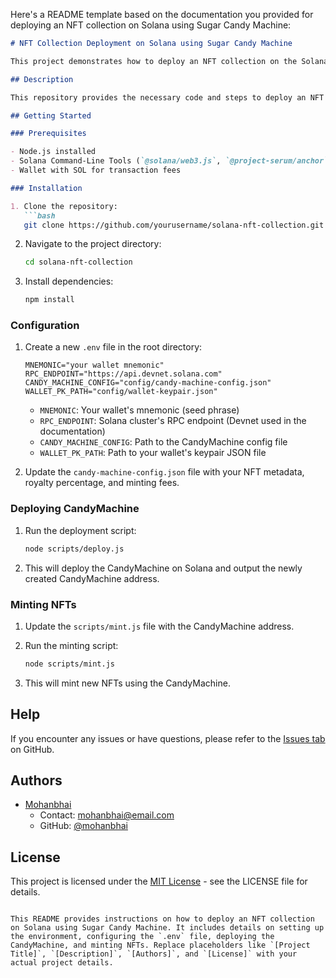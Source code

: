 Here's a README template based on the documentation you provided for deploying an NFT collection on Solana using Sugar Candy Machine:

```markdown
# NFT Collection Deployment on Solana using Sugar Candy Machine

This project demonstrates how to deploy an NFT collection on the Solana blockchain using Sugar Candy Machine. Sugar Candy Machine simplifies the process of creating and managing CandyMachines for minting NFTs on Solana.

## Description

This repository provides the necessary code and steps to deploy an NFT collection on Solana using Sugar Candy Machine. It includes scripts and configurations to set up the CandyMachine and mint NFTs.

## Getting Started

### Prerequisites

- Node.js installed
- Solana Command-Line Tools (`@solana/web3.js`, `@project-serum/anchor`) installed
- Wallet with SOL for transaction fees

### Installation

1. Clone the repository:
   ```bash
   git clone https://github.com/yourusername/solana-nft-collection.git
   ```
2. Navigate to the project directory:
   ```bash
   cd solana-nft-collection
   ```
3. Install dependencies:
   ```bash
   npm install
   ```

### Configuration

1. Create a new `.env` file in the root directory:
   ```env
   MNEMONIC="your wallet mnemonic"
   RPC_ENDPOINT="https://api.devnet.solana.com"
   CANDY_MACHINE_CONFIG="config/candy-machine-config.json"
   WALLET_PK_PATH="config/wallet-keypair.json"
   ```
   - `MNEMONIC`: Your wallet's mnemonic (seed phrase)
   - `RPC_ENDPOINT`: Solana cluster's RPC endpoint (Devnet used in the documentation)
   - `CANDY_MACHINE_CONFIG`: Path to the CandyMachine config file
   - `WALLET_PK_PATH`: Path to your wallet's keypair JSON file

2. Update the `candy-machine-config.json` file with your NFT metadata, royalty percentage, and minting fees.

### Deploying CandyMachine

1. Run the deployment script:
   ```bash
   node scripts/deploy.js
   ```

2. This will deploy the CandyMachine on Solana and output the newly created CandyMachine address.

### Minting NFTs

1. Update the `scripts/mint.js` file with the CandyMachine address.

2. Run the minting script:
   ```bash
   node scripts/mint.js
   ```

3. This will mint new NFTs using the CandyMachine.

## Help

If you encounter any issues or have questions, please refer to the [Issues tab](https://github.com/yourusername/solana-nft-collection/issues) on GitHub.

## Authors

- [Mohanbhai](https://github.com/mohanbhai)
  - Contact: mohanbhai@email.com
  - GitHub: [@mohanbhai](https://github.com/mohanbhai)

## License

This project is licensed under the [MIT License](LICENSE) - see the LICENSE file for details.
```

This README provides instructions on how to deploy an NFT collection on Solana using Sugar Candy Machine. It includes details on setting up the environment, configuring the `.env` file, deploying the CandyMachine, and minting NFTs. Replace placeholders like `[Project Title]`, `[Description]`, `[Authors]`, and `[License]` with your actual project details.
